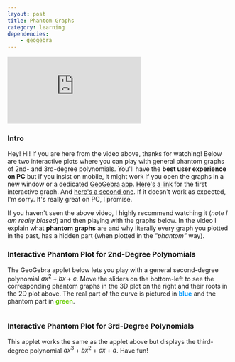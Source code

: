 ```yaml
---
layout: post
title: Phantom Graphs
category: learning
dependencies: 
    - geogebra
---
```


<!-- video embed -->
<div class="iframe-container">
<iframe class="responsive-iframe" src="https://www.youtube.com/embed/d6BKD1IDi6s?si=CR2SAUjkALHpK0pL" title="YouTube video player" frameborder="0" allow="accelerometer; autoplay; clipboard-write; encrypted-media; gyroscope; picture-in-picture; web-share" allowfullscreen></iframe>
</div>

### Intro 
Hey! Hi! If you are here from the video above, thanks for watching! Below are two interactive plots where you can play with general phantom graphs of 2nd- and 3rd-degree polynomials. You'll have the **best user experience on PC** but if you insist on mobile, it might work if you open the graphs in a new window or a dedicated [GeoGebra app](https://www.geogebra.org/download?lang=en). [Here's a link](https://www.geogebra.org/classic/keyhrbab) for the first interactive graph. And [here's a second one](https://www.geogebra.org/classic/thetzf32). If it doesn't work as expected, I'm sorry. It's really great on PC, I promise.

If you haven't seen the above video, I highly recommend watching it (*note I am really biased*) and then playing with the graphs below. In the video I explain what **phantom graphs** are and why literally every graph you plotted in the past, has a hidden part (when plotted in the *"phantom"* way). 

<!-- geogebra 1st embed -->
### Interactive Phantom Plot for 2nd-Degree Polynomials
The GeoGebra applet below lets you play with a general second-degree polynomial $ax^2 + bx + c$. Move the sliders on the bottom-left to see the corresponding phantom graphs in the 3D plot on the right and their roots in the 2D plot above. The real part of the curve is pictured in <span style="color:#0099FF;">**blue**</span> and the phantom part in <span style="color:#66CC00;">**green**</span>.

<div style="display:flex; justify-content: center; align-items: center;">
    <div id="ggbApplet1"></div>
</div>

<!-- geogebra 2nd embed -->
### Interactive Phantom Plot for 3rd-Degree Polynomials
This applet works the same as the applet above but displays the third-degree polynomial $ax^3 + bx^2 + cx +d$. Have fun!
<div style="display:flex; justify-content: center; align-items: center;">
    <div id="ggbApplet2"></div>
</div>

<script>
var parameters = {
"width":1230,
"height":698,
"showMenuBar":true,
"showAlgebraInput":false,
"showToolBar":true,
"customToolBar":"0 | 40 41 42 27",
"showToolBarHelp":true,
"showResetIcon":false,
"enableLabelDrags":false,
"enableShiftDragZoom":true,
"enableRightClick":false,
"errorDialogsActive":false,
"useBrowserForJS":false,
"allowStyleBar":false,
"preventFocus":false,
"showZoomButtons":true,
"capturingThreshold":3,
// add code here to run when the applet starts
"appletOnLoad":function(api){ /* api.evalCommand('Segment((1,2),(3,4))');*/ },
"showFullscreenButton":true,
"scale":1,
"disableAutoScale":false,
"allowUpscale":false,
"clickToLoad":false,
"appName":"classic",
"buttonRounding":0.7,
"buttonShadows":false,
"language":"en",
// use this instead of ggbBase64 to load a material from geogebra.org
// "material_id":"keyhrbab",
// use this instead of ggbBase64 to load a .ggb file
// "filename":"myfile.ggb",
};
// is3D=is 3D applet using 3D view, AV=Algebra View, SV=Spreadsheet View, CV=CAS View, EV2=Graphics View 2, CP=Construction Protocol, PC=Probability Calculator DA=Data Analysis, FI=Function Inspector, macro=Macros
var views = {'is3D': 1,'AV': 0,'SV': 0,'CV': 0,'EV2': 1,'CP': 0,'PC': 0,'DA': 0,'FI': 0,'macro': 0};
// load applets
var applet1 = new GGBApplet({parameters, "id": "ggbApplet1", "material_id":"keyhrbab"}, '5.0', views);
var applet2 = new GGBApplet({parameters, "id": "ggbApplet2", "material_id":"thetzf32"}, '5.0', views);
window.onload = function() {applet1.inject('ggbApplet1'); applet2.inject('ggbApplet2')};
applet1.setPreviewImage('data:image/gif;base64,R0lGODlhAQABAAAAADs=','https://www.geogebra.org/images/GeoGebra_loading.png','https://www.geogebra.org/images/applet_play.png');
applet2.setPreviewImage('data:image/gif;base64,R0lGODlhAQABAAAAADs=','https://www.geogebra.org/images/GeoGebra_loading.png','https://www.geogebra.org/images/applet_play.png');
</script>